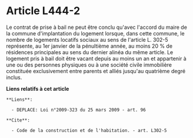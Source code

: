 # Article L444-2

Le contrat de prise à bail ne peut être conclu qu'avec l'accord du maire de la commune d'implantation du logement lorsque,
dans cette commune, le nombre de logements locatifs sociaux au sens de l'article L. 302-5 représente, au 1er janvier de la
pénultième année, au moins 20 % de résidences principales au sens du dernier alinéa du même article. Le logement pris à bail
doit être vacant depuis au moins un an et appartenir à une ou des personnes physiques ou à une société civile immobilière
constituée exclusivement entre parents et alliés jusqu'au quatrième degré inclus.

**Liens relatifs à cet article**

	**Liens**:

	  - DEPLACE: Loi n°2009-323 du 25 mars 2009 - art. 96

	**Cite**:

	  - Code de la construction et de l'habitation. - art. L302-5
